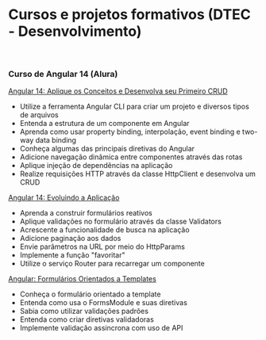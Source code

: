 # Cursos e projetos formativos (DTEC - Desenvolvimento)

<br/>

### Curso de Angular 14 (Alura)

[Angular 14: Aplique os Conceitos e Desenvolva seu Primeiro CRUD](https://cursos.alura.com.br/course/angular-explorando-framework)

- Utilize a ferramenta Angular CLI para criar um projeto e diversos tipos de arquivos
- Entenda a estrutura de um componente em Angular
- Aprenda como usar property binding, interpolação, event binding e two-way data binding
- Conheça algumas das principais diretivas do Angular
- Adicione navegação dinâmica entre componentes através das rotas
- Aplique injeção de dependências na aplicação
- Realize requisições HTTP através da classe HttpClient e desenvolva um CRUD

[Angular 14: Evoluindo a Aplicação](https://cursos.alura.com.br/course/angular-evoluindo-aplicacao)

- Aprenda a construir formulários reativos
- Aplique validações no formulário através da classe Validators
- Acrescente a funcionalidade de busca na aplicação
- Adicione paginação aos dados
- Envie parâmetros na URL por meio do HttpParams
- Implemente a função "favoritar"
- Utilize o serviço Router para recarregar um componente

[Angular: Formulários Orientados a Templates](https://cursos.alura.com.br/course/angular-formularios-orientados-templates)

- Conheça o formulário orientado a template
- Entenda como usa o FormsModule e suas diretivas
- Sabia como utilizar validações padrões
- Entenda como criar diretivas validadoras
- Implemente validação assincrona com uso de API
